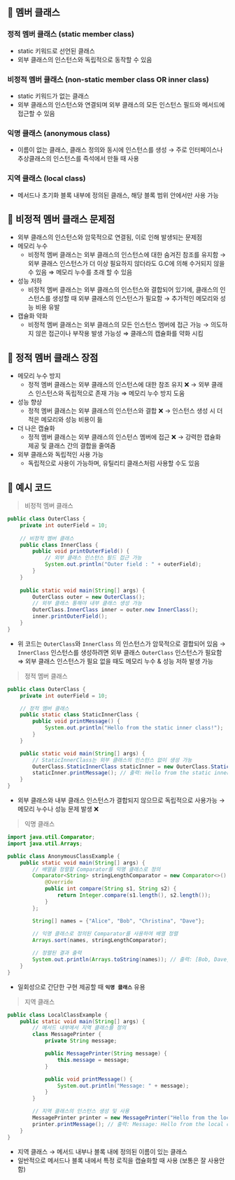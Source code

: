 ## 📌 멤버 클래스

### 정적 멤버 클래스 (static member class)

- static 키워드로 선언된 클래스
- 외부 클래스의 인스턴스와 독립적으로 동작할 수 있음

### 비정적 멤버 클래스 (non-static member class OR inner class)

- static 키워드가 없는 클래스
- 외부 클래스의 인스턴스와 연결되며 외부 클래스의 모든 인스턴스 필드와 메서드에 접근할 수 있음

### 익명 클래스 (anonymous class)

- 이름이 없는 클래스, 클래스 정의와 동시에 인스턴스를 생성
  → 주로 인터페이스나 추상클래스의 인스턴스를 즉석에서 만들 때 사용

### 지역 클래스 (local class)

- 메서드나 초기화 블록 내부에 정의된 클래스, 해당 블록 범위 안에서만 사용 가능

## 📌 비정적 멤버 클래스 문제점

- 외부 클래스의 인스턴스와 암묵적으로 연결됨, 이로 인해 발생되는 문제점
- 메모리 누수
    - 비정적 멤버 클래스는 외부 클래스의 인스턴스에 대한 숨겨진 참조를 유지함
      → 외부 클래스 인스턴스가 더 이상 필요하지 않더라도 G.C에 의해 수거되지 않을 수 있음
      ⇒ 메모리 누수를 초래 할 수 있음
- 성능 저하
    - 비정적 멤버 클래스는 외부 클래스의 인스턴스와 결합되어 있기에, 클래스의 인스턴스를 생성할 때 외부 클래스의 인스턴스가 필요함
      → 추가적인 메모리와 성능 비용 유발
- 캡슐화 약화
    - 비정적 멤버 클래스는 외부 클래스의 모든 인스턴스 멤버에 접근 가능
      → 의도하지 않은 접근이나 부작용 발생 가능성
      ⇒ 클래스의 캡슐화를 약화 시킴

## 📌 정적 멤버 클래스 장점

- 메모리 누수 방지
    - 정적 멤버 클래스는 외부 클래스의 인스턴스에 대한 참조 유지 ❌
      → 외부 클래스 인스턴스와 독립적으로 존재 가능
      ⇒ 메모리 누수 방지 도움
- 성능 향상
    - 정적 멤버 클래스는 외부 클래스의 인스턴스와 결합 ❌
      → 인스턴스 생성 시 더 적은 메모리와 성능 비용이 듦
- 더 나은 캡슐화
    - 정적 멤버 클래스는 외부 클래스의 인스턴스 멤버에 접근 ❌
      → 강력한 캡슐화 제공 및 클래스 간의 결합을 줄여줌
- 외부 클래스와 독립적인 사용 가능
    - 독립적으로 사용이 가능하며, 유틸리티 클래스처럼 사용할 수도 있음

## 📌 예시 코드

> 비정적 멤버 클래스
>

```java
public class OuterClass {
	private int outerField = 10;
	
	// 비정적 멤버 클래스
	public class InnerClass {
		public void printOuterField() {
			// 외부 클래스 인스턴스 필드 접근 가능
			System.out.println("Outer field : " + outerField);
		}
	}
	
	public static void main(String[] args) {
		OuterClass outer = new OuterClass();
		// 외부 클래스 통해야 내부 클래스 생성 가능
		OuterClass.InnerClass inner = outer.new InnerClass();
		inner.printOuterField();
	}
}
```

- 위 코드는 `OuterClass`와 `InnerClass` 의 인스턴스가 암묵적으로 결합되어 있음
  → `InnerClass` 인스턴스를 생성하려면 외부 클래스 `OuterClass` 인스턴스가 필요함
  ⇒ 외부 클래스 인스턴스가 필요 없을 때도 메모리 누수 & 성능 저하 발생 가능

> 정적 멤버 클래스
>

```java
public class OuterClass {
    private int outerField = 10;

    // 정적 멤버 클래스
    public static class StaticInnerClass {
        public void printMessage() {
            System.out.println("Hello from the static inner class!");
        }
    }

    public static void main(String[] args) {
        // StaticInnerClass는 외부 클래스의 인스턴스 없이 생성 가능
        OuterClass.StaticInnerClass staticInner = new OuterClass.StaticInnerClass();
        staticInner.printMessage(); // 출력: Hello from the static inner class!
    }
}
```

- 외부 클래스와 내부 클래스 인스턴스가 결합되지 않으므로 독립적으로 사용가능
  → 메모리 누수나 성능 문제 발생 ❌

> 익명 클래스
>

```java
import java.util.Comparator;
import java.util.Arrays;

public class AnonymousClassExample {
    public static void main(String[] args) {
        // 배열을 정렬할 Comparator를 익명 클래스로 정의
        Comparator<String> stringLengthComparator = new Comparator<>() {
            @Override
            public int compare(String s1, String s2) {
                return Integer.compare(s1.length(), s2.length());
            }
        };

        String[] names = {"Alice", "Bob", "Christina", "Dave"};
        
        // 익명 클래스로 정의된 Comparator를 사용하여 배열 정렬
        Arrays.sort(names, stringLengthComparator);

        // 정렬된 결과 출력
        System.out.println(Arrays.toString(names)); // 출력: [Bob, Dave, Alice, Christina]
    }
}
```

- 일회성으로 간단한 구현 제공할 때 **`익명 클래스`** 유용

> 지역 클래스
>

```java
public class LocalClassExample {
    public static void main(String[] args) {
        // 메서드 내부에서 지역 클래스를 정의
        class MessagePrinter {
            private String message;

            public MessagePrinter(String message) {
                this.message = message;
            }

            public void printMessage() {
                System.out.println("Message: " + message);
            }
        }

        // 지역 클래스의 인스턴스 생성 및 사용
        MessagePrinter printer = new MessagePrinter("Hello from the local class!");
        printer.printMessage(); // 출력: Message: Hello from the local class!
    }
}
```

- 지역 클래스 → 메서드 내부나 블록 내에 정의된 이름이 있는 클래스
- 일반적으로 메서드나 블록 내에서 특정 로직을 캡슐화할 때 사용 (보통은 잘 사용안함)